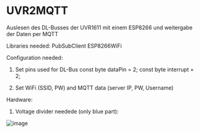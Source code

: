 # UVR2MQTT
Auslesen des DL-Busses der UVR1611 mit einem ESP8266 und weitergabe der Daten per MQTT

Libraries needed:
PubSubClient
ESP8266WiFi


Configuration needed:

1. Set pins used for DL-Bus
const byte dataPin = 2;
const byte interrupt = 2;

2. Set WiFi (SSID, PW) and MQTT data (server IP, PW, Username)

Hardware:
1. Voltage divider needede (only blue part):

![image](https://github.com/stoffelll/UVR2MQTT/assets/5340003/666d9681-e5fb-4d65-9d63-d0bebb95854b)

